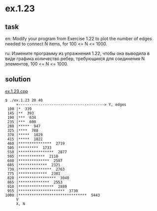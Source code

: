 # ex.1.23

## task

en: Modify your program from Exercise 1.22 to plot the number of
edges needed to connect N items, for 100 <= N <= 1000.

ru: Измените программу из упражнения 1.22, чтобы она выводила в
виде графика количество ребер, требующихся для соединения N
элементов, 100 <= N <= 1000.

## solution

[ex.1.23.cpp](./ex.1.23.cpp)

```
$ ./ex.1.23 20 40
     +---------------------------------------> Y, edges
 100 |*  339
 145 |**  393
 190 |***  634
 235 |***  600
 280 |*****  947
 325 |****  788
 370 |*****  1029
 415 |*****  1022
 460 |***************  2719
 505 |*********  1733
 550 |****************  2877
 595 |************  2110
 640 |**************  2587
 685 |*************  2321
 730 |***************  2763
 775 |*************  2381
 820 |*****************  3048
 865 |**************  2553
 910 |****************  2889
 955 |*********************  3730
1000 |*******************************  5443
     V
     X, N
```

